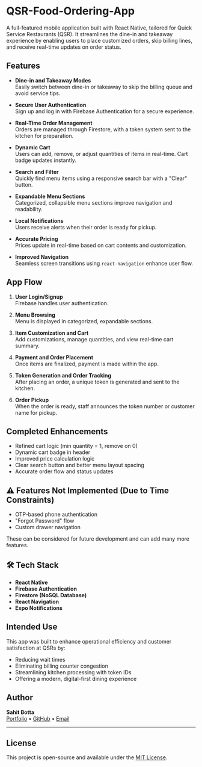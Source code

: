 # QSR-Food-Ordering-App

A full-featured mobile application built with React Native, tailored for Quick Service Restaurants (QSR). It streamlines the dine-in and takeaway experience by enabling users to place customized orders, skip billing lines, and receive real-time updates on order status.

## Features

- **Dine-in and Takeaway Modes**  
  Easily switch between dine-in or takeaway to skip the billing queue and avoid service tips.

- **Secure User Authentication**  
  Sign up and log in with Firebase Authentication for a secure experience.

- **Real-Time Order Management**  
  Orders are managed through Firestore, with a token system sent to the kitchen for preparation.

- **Dynamic Cart**  
  Users can add, remove, or adjust quantities of items in real-time. Cart badge updates instantly.

- **Search and Filter**  
  Quickly find menu items using a responsive search bar with a "Clear" button.

- **Expandable Menu Sections**  
  Categorized, collapsible menu sections improve navigation and readability.

- **Local Notifications**  
  Users receive alerts when their order is ready for pickup.

- **Accurate Pricing**  
  Prices update in real-time based on cart contents and customization.

- **Improved Navigation**  
  Seamless screen transitions using `react-navigation` enhance user flow.

##  App Flow

1. **User Login/Signup**  
   Firebase handles user authentication.  
   
2. **Menu Browsing**  
   Menu is displayed in categorized, expandable sections.  

3. **Item Customization and Cart**  
   Add customizations, manage quantities, and view real-time cart summary.

4. **Payment and Order Placement**  
   Once items are finalized, payment is made within the app.

5. **Token Generation and Order Tracking**  
   After placing an order, a unique token is generated and sent to the kitchen.    

6. **Order Pickup**  
   When the order is ready, staff announces the token number or customer name for pickup.

##  Completed Enhancements

- Refined cart logic (min quantity = 1, remove on 0)
- Dynamic cart badge in header
- Improved price calculation logic
- Clear search button and better menu layout spacing
- Accurate order flow and status updates

## ⚠ Features Not Implemented (Due to Time Constraints)

- OTP-based phone authentication
- "Forgot Password" flow
- Custom drawer navigation

These can be considered for future development and can add many more features.

## 🛠 Tech Stack

- **React Native**
- **Firebase Authentication**
- **Firestore (NoSQL Database)**
- **React Navigation**
- **Expo Notifications**

##  Intended Use

This app was built to enhance operational efficiency and customer satisfaction at QSRs by:

- Reducing wait times
- Eliminating billing counter congestion
- Streamlining kitchen processing with token IDs
- Offering a modern, digital-first dining experience



##  Author

**Sahit Botta**  
[Portfolio](https://sahitbotta.com) • [GitHub](https://github.com/sahitkaran) • [Email](mailto:sahitkbotta@gmail.com)

---

##  License

This project is open-source and available under the [MIT License](LICENSE).

